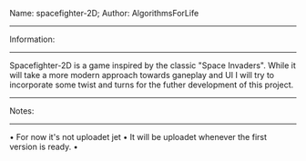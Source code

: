 Name: spacefighter-2D;
Author: AlgorithmsForLife

____________
Information:
____________
Spacefighter-2D is a game inspired by the classic "Space Invaders".
While it will take a more modern approach towards ganeplay and UI I
will try to incorporate some twist and turns for the futher development
of this project.

____________
Notes:
____________
• For now it's not uploadet jet
• It will be uploadet whenever the first
  version is ready.
•
